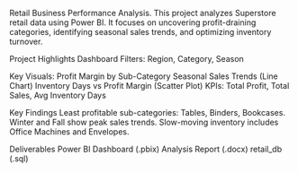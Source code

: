 Retail Business Performance Analysis.
This project analyzes Superstore retail data using Power BI. It focuses on uncovering profit-draining categories, identifying seasonal sales trends, and optimizing inventory turnover.

Project Highlights
Dashboard Filters: Region, Category, Season

Key Visuals:
Profit Margin by Sub-Category
Seasonal Sales Trends (Line Chart)
Inventory Days vs Profit Margin (Scatter Plot)
KPIs: Total Profit, Total Sales, Avg Inventory Days

Key Findings
Least profitable sub-categories: Tables, Binders, Bookcases.
Winter and Fall show peak sales trends.
Slow-moving inventory includes Office Machines and Envelopes.

Deliverables
Power BI Dashboard (.pbix)
Analysis Report (.docx)
retail_db (.sql)

